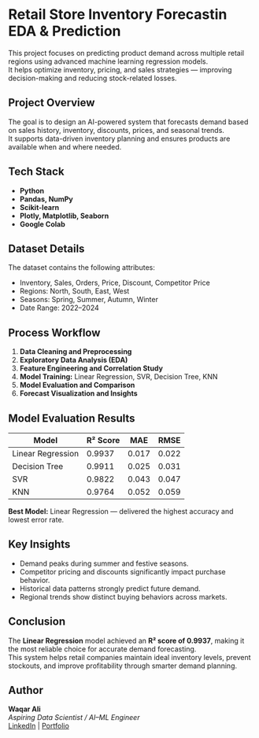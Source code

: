 # **Retail Store Inventory Forecastin EDA & Prediction**

This project focuses on predicting product demand across multiple retail regions using advanced machine learning regression models.  
It helps optimize inventory, pricing, and sales strategies — improving decision-making and reducing stock-related losses.  

## **Project Overview**

The goal is to design an AI-powered system that forecasts demand based on sales history, inventory, discounts, prices, and seasonal trends.  
It supports data-driven inventory planning and ensures products are available when and where needed.  

## **Tech Stack**

- **Python**  
- **Pandas, NumPy**  
- **Scikit-learn**  
- **Plotly, Matplotlib, Seaborn**  
- **Google Colab**  

## **Dataset Details**

The dataset contains the following attributes:  
- Inventory, Sales, Orders, Price, Discount, Competitor Price  
- Regions: North, South, East, West  
- Seasons: Spring, Summer, Autumn, Winter  
- Date Range: 2022–2024  

## **Process Workflow**

1. **Data Cleaning and Preprocessing**  
2. **Exploratory Data Analysis (EDA)**  
3. **Feature Engineering and Correlation Study**  
4. **Model Training:** Linear Regression, SVR, Decision Tree, KNN  
5. **Model Evaluation and Comparison**  
6. **Forecast Visualization and Insights**  

## **Model Evaluation Results**

| **Model** | **R² Score** | **MAE** | **RMSE** |
|------------|--------------|----------|-----------|
| Linear Regression | 0.9937 | 0.017 | 0.022 |
| Decision Tree | 0.9911 | 0.025 | 0.031 |
| SVR | 0.9822 | 0.043 | 0.047 |
| KNN | 0.9764 | 0.052 | 0.059 |

**Best Model:** Linear Regression — delivered the highest accuracy and lowest error rate.  

## **Key Insights**

- Demand peaks during summer and festive seasons.  
- Competitor pricing and discounts significantly impact purchase behavior.  
- Historical data patterns strongly predict future demand.  
- Regional trends show distinct buying behaviors across markets.  

## **Conclusion**

The **Linear Regression** model achieved an **R² score of 0.9937**, making it the most reliable choice for accurate demand forecasting.  
This system helps retail companies maintain ideal inventory levels, prevent stockouts, and improve profitability through smarter demand planning.  

## **Author**

**Waqar Ali**  
*Aspiring Data Scientist / AI–ML Engineer*  
[LinkedIn](https://www.linkedin.com/in/waqar-ali-bb45b1246/) | [Portfolio](#)
